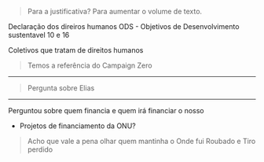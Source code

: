 > Para a justificativa? Para aumentar o volume de texto.

Declaração dos direiros humanos
ODS - Objetivos de Desenvolvimento sustentavel 10 e 16

Coletivos que tratam de direitos humanos
> Temos a referência do Campaign Zero

---

> Pergunta sobre Elias

---

Perguntou sobre quem financia e quem irá financiar o nosso
- Projetos de financiamento da ONU?

> Acho que vale a pena olhar quem mantinha o Onde fui Roubado e Tiro perdido

